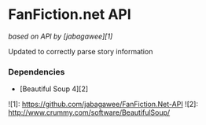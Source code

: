# FanFiction.net API

*based on API by [jabagawee][1]*

Updated to correctly parse story information

### Dependencies
* [Beautiful Soup 4][2]


![1]: https://github.com/jabagawee/FanFiction.Net-API
![2]: http://www.crummy.com/software/BeautifulSoup/
